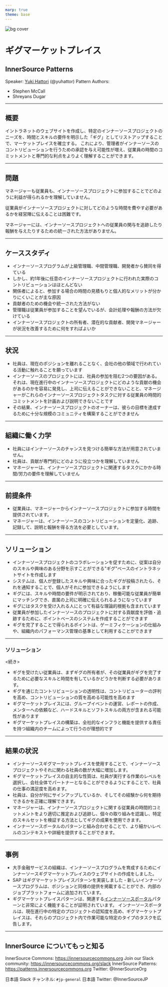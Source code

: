 ```yaml
---
marp: true
theme: base
---
```


<!--
class: isccover
-->

![bg cover](../assets/img/isccover2.png)

# ギグマーケットプレイス

## InnerSource Patterns

Speaker: [Yuki Hattori]() (@yuhattor)
Pattern Authors:

* Stephen McCall
* Shreyans Dugar

---

<!--
header: '**InnerSource Patterns: ギグマーケットプレイス**'
paginate: true
class: slides
footer: '@yuhattor'
-->

## 概要  

イントラネットのウェブサイトを作成し、特定のインナーソースプロジェクトのニーズを、時間とスキルの要件を明示した「ギグ」としてリストアップすることで、マーケットプレイスを確立する。
これにより、管理者がインナーソースのコントリビューションを行うための承認を与え可能性が増え、従業員の時間のコミットメントと専門的な利点をよりよく理解することができます。

---

## 問題

マネージャーも従業員も、インナーソースプロジェクトに参加することでどのように利益が得られるかを理解していません。

従業員がインナーソースプロジェクトに対してどのような時間を費やす必要があるかを経営陣に伝えることは困難です。

マネージャーには、インナーソースプロジェクトへの従業員の関与を追跡したり報酬を与えたりするための統一された方法がありません。

---

## ケーススタディ

* インナーソースプログラムが上級管理職、中間管理職、開発者から賛同を得ている
* しかし、約1年後に任意のインナーソースプロジェクトに行われた実際のコントリビューションはほとんどない
* 関係者によると、参加する場合の時間の見積もりと個人的なメリットが分かりにくいことが主な原因
* 貢献者のための機会や統一された方法がない
* 管理職は従業員が参加することを望んでいるが、会計処理や報酬の方法が欠けている
* インナーソースプロジェクトの所有者、潜在的な貢献者、開発マネージャーが状況を改善するために何をすればよいか

<!--
あなたは、会社でインナーソースプログラムを成功させ、上級管理職、中間管理職、開発者から賛同を得ています。 しかし、約1年後、最初にそれらを作成したチーム以外の任意のインナーソースプロジェクトに行われた実際のコントリビューションはほとんどありませんでした。 関係者にヒアリングしたところ、インナーソースプロジェクトに参加する場合、開発者がどの程度の時間を割く必要があるのか、また、個人的にどのようなメリットがあるのかが分かりにくいことが主な原因であるようです。また、貢献者のためのどのような機会が存在し、彼らは何をするように求められてもおおよその時間を示すための統一された方法がありません。管理職は協力的で、従業員が参加することを望んでいますが、これまでのところ、インナーソースプロジェクト内の従業員の活動のための会計処理や報酬の方法が欠けています。 すべての関係者（インナーソースプロジェクトの所有者、潜在的な貢献者と開発マネージャー）のためにこの状況を改善するには何ができるのでしょうか？
-->

---

## 状況

* 社員は、現在のポジションを離れることなく、会社の他の領域で行われている活動に触れることを願っています
* インナーソースのプロジェクトには、社員の参加を阻む2つの要因がある。それは、現在進行中のインナーソースプロジェクトにどのような貢献の機会があるのかを容易に発見し、上司に伝えることができないことと、マネージャーがこれらのインナーソースプロジェクトタスクに対する従業員の時間的コミットメントを計画および説明できないことです
* その結果、インナーソースプロジェクトのオーナーは、彼らの目標を達成するために十分な規模のコミュニティを構築することができません

<!--
社員は、現在のポジションを離れることなく、会社の他の領域で行われている活動に触れることができればと願っています。しかし、インナーソースのプロジェクトには、社員の参加を阻む2つの要因があります。まず、現在進行中のインナーソースプロジェクトにどのような貢献の機会があるのかを容易に発見し、上司に伝えることができないこと。 つぎに、マネージャーがこれらのインナーソースプロジェクトタスクに対する従業員の時間的コミットメントを計画および説明できないことです。その結果、インナーソースプロジェクトのオーナーは、彼らの目標を達成するために十分な規模のコミュニティを構築することができません。
-->

---

## 組織に働く力学

* 社員にはインナーソースのチャンスを見つける簡単な方法が用意されていません。
* 社員は、貢献が専門的にどのように役立つかを理解していません
* マネージャーは、インナーソースプロジェクトに関連するタスクにかかる時間/労力の要件を理解していません

---

## 前提条件

* 従業員は、マネージャーからインナーソースプロジェクトに参加する時間を提供されています。
* マネージャーは、インナーソースのコントリビューションを定量化、追跡、記録して、説明と報酬を得る方法を必要としています。

---

## ソリューション

* インナーソースプロジェクトのコラボレーションを促すために、従案は自分のスキルや興味のある分野を示すことができる"ギグ"ベースのイントラネットサイトを作成します
* システムは、個人が登録したスキルや興味に合ったギグが投稿されたら、それを通知することで、個人がそれに参加できるようにします
* ギグには、スキルや時間の要件が明示されており、稼働可能な従業員が簡単にマッチングでき、直属の上司に明確に伝えられるようになっています
* ギグにはタスクを受け入れる人にとって有益な理論的根拠も含まれています
* 従業員が参加したインナーソースのプロジェクトに対する貢献度を評価・追跡するために、ポイントベースのシステムを作成することができます
* ギグを完了することで得られるポイントは、ゲーミフィケーションの仕組みや、組織内のパフォーマンス管理の基準として利用することができます

<!--
個人が自分のスキルや興味のある分野を示すことができ、インナーソースプロジェクトのオーナーがコラボレーションのための機会を宣伝することができます "ギグ" ベースのイントラネットサイトを作成します。

従業員は、アプリケーション内に自分のスキルと関心のある分野をリストできるプロファイルを作成できる必要があります。システムは、これらの基準の1つ以上に一致するギグが投稿されたときに、(電子メールまたはその他の手段を介して)個人に積極的に通知することにより、この情報を活用することができる必要があります。

インナーソースのプロジェクト・オーナーが投稿する各ギグには、スキルや時間の要件が含まれており、稼働可能な従業員と簡単にマッチングでき、直属の上司に明確に伝えられるようになっていなければなりません。説明は、可能な限り魅力的なようにするために、タスクを引き受ける人にどのように役立つかについての理論的根拠を含める必要があります。

従業員のギグへの関与を評価し、追跡するために、ポイントベースのシステムを作成することができます。 例えば、完成したギグを投稿するとギグのオーナーに10ポイント、ギグを完成させた開発者には100ポイントを付与するなどの仕組みを適用します。ギグを完了することで得られるポイントは、ゲーミフィケーションの仕組みとして、また、組織内に存在する専門分野を把握するためのパフォーマンス管理の基準として利用することができます。

-->

---

### ソリューション

<続き>

* ギグを受けたい従業員は、まずギグの所有者が、その従業員がギグを完了するために必要なスキルと時間を有しているかどうかを判断する必要があります。
* ギグを通じたコントリビューションの透明性は、コントリビューターの評判を高め、コントリビューションの質を高める可能性を高めます
* ギグマーケットプレイスには、グループイベントの運営、レポートの作成、メンターへの依頼など、ハードスキルとソフトスキルの両方が含まれる可能性があります
* ギグマーケットプレイスの構築は、全社的なインフラと機能を提供する責任を持つ組織内のチームによって行うのが理想的です

<!--
ギグを受けたい人は、まずギグの所有者が、その従業員がギグを完了するために必要なスキルと割り当てられた時間を有しているかどうかを判断する必要があります。

ギグを通じたコントリビューションの透明性は、コントリビューターの評判を高め(あるいは下げ)、コントリビューションの質が高くなる可能性を高めるのに役立ちます。 また、ギグを完成させることで、その分野の専門性を証明することができます。

マーケットプレイスに投稿されるギグの内容は、グループイベントの運営、レポートの作成、メンターへの依頼など、ハードスキル、ソフトスキルの両方を含むことができます。

ギグマーケットプレイスの構築は、全社的なインフラと機能を提供する責任を持つ組織内のチームによって行われることが理想的です。
-->

---

## 結果の状況

* インナーソースギグマーケットプレイスを使用することで、インナーソースプロジェクトやそれに関わる社員の数が大幅に増加します。
* ギグマーケットプレイスの自主的な性質は、社員が実行する作業のレベルを選択し、会社全体でパートナーとなることができるようにすることで、社員の仕事の満足度を高めます。
* 社員は、自分が何にサインアップしているか、そしてその経験から何を期待できるかを正確に理解できます。
* マネージャーは、インナーソースプロジェクトに関する従業員の時間的コミットメントをより適切に推定および追跡し、個々の取り組みを認識し、特定のスキルセットを検証する方法としてギグの成果を使用できます。
* インナーソースポータルのパターンと組み合わせることで、より細かいレベルのコンテキストや詳細を提供することができます。

<!--
インナーソースギグマーケットプレイスは、インナーソースのプロジェクトの数だけでなく、それに関わる社員の数も大幅に増加させます。 ギグマーケットプレイスの自主的な性質は、社員が実行する作業のレベルを選択し、会社全体でパートナーとなることができるようにすることで、社員の仕事の満足度を高めています。 社員は、自分が何にサインアップしているか、そしてその経験から何を期待できるかを正確に理解することができます。 マネージャーは、インナーソースプロジェクトに関する従業員の時間的コミットメントをより適切に推定および追跡し、個々の取り組みを認識し、特定のスキルセットを検証する方法としてギグの成果を使用することができます。 またマネージャーは、社員がギグマーケットプレイスで利用可能な仕事にピボットできるようにすることで、従業員が経験しているかもしれない既存のダウンタイムを活用することができます。 ギグマーケットプレイスでのやり取りによって生成されたデータは、すべての部署で雇用とトレーニングの決定を促進するのにも役立っています。

インナーソースポータルのパターンと組み合わせて使用すると、ギグマーケットプレイスは、ギグが関連するプロジェクトのコードリポジトリとドキュメントへのリンクに加えて、より細かいレベルのコンテキストと詳細を提供することができます。
-->

---

## 事例

* 大手金融サービスの組織は、インナーソースプログラムを育成するためにインナーソースギグマーケットプレイスのウェブサイトの作成をしました。
* SAP はギグマーケットプレイスパターンを実装しました - 新しいインナーソースプログラムは、ポジションと同様の提供を掲載することができ、内部のジョブプラットフォームに追加されています。
* ギグマーケットプレイスパターンは、関連する[インナーソースポータル](./innersource-portal.md)パターンと非常によく機能することが証明されています。 インナーソースポータルは、現在進行中の特定のプロジェクトの認知度を高め、ギグマーケットプレイスは、それらのプロジェクト内で作業可能な特定のタイプのタスクを広告します。

---

## InnerSource についてもっと知る

InnerSource Commons: https://innersourcecommons.org
Join our Slack community: https://innersourcecommons.org/slack
InnerSource Patterns: https://patterns.innersourcecommons.org
Twitter: @InnerSourceOrg

日本語 Slack チャンネル: ```#jp-general```
日本語 Twitter: @InnerSourceJP
